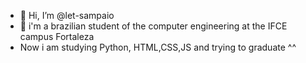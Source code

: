    - 👋 Hi, I’m @let-sampaio
  - 👀 i'm a brazilian student of the computer engineering at the IFCE campus Fortaleza
   - Now i am studying Python, HTML,CSS,JS and trying to graduate ^^ 

<!--
let-sampaio/let-sampaio is a ✨ special ✨ repository because its `README.md` (this file) appears on your GitHub profile.
You can click the Preview link to take a look at your changes.
--->
